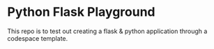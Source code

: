 # Python Flask Playground
This repo is to test out creating a flask & python application through a codespace template. 

